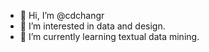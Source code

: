 - 👋 Hi, I’m @cdchangr
- 👀 I’m interested in data and design.
- 🌱 I’m currently learning textual data mining.

<!---
cdchangr/cdchangr is a ✨ special ✨ repository because its `README.md` (this file) appears on your GitHub profile.
You can click the Preview link to take a look at your changes.
--->
